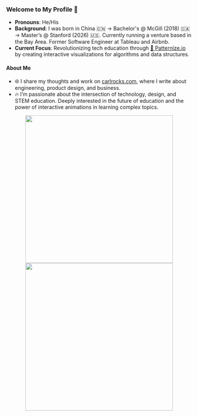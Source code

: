 ### Welcome to My Profile 👋  

- **Pronouns**: He/His  
- **Background**: I was born in China 🇨🇳 → Bachelor's @ McGill (2018) 🇨🇦 → Master’s @ Stanford (2026) 🇺🇸. Currently running a venture based in the Bay Area. Former Software Engineer at Tableau and Airbnb.
- **Current Focus**: Revolutionizing tech education through [🚀 Patternize.io](https://patternize.github.io) by creating interactive visualizations for algorithms and data structures.  


#### **About Me**  
- 🌐 I share my thoughts and work on [carlrocks.com](https://www.carlrocks.com), where I write about engineering, product design, and business.
- 🔥 I’m passionate about the intersection of technology, design, and STEM education. Deeply interested in the future of education and the power of interactive animations in learning complex topics.

<div align="center">
  <img src="https://readme-daily-quotes.vercel.app/api?author=Steve+Jobs&quote=The+ones+who+are+crazy+enough+to+think+that+they+can+change+the+world,+are+the+ones+who+do.&theme=radical" width="400">
  <a href="https://steamcommunity.com/id/gazcn007/">
    <img src="https://github-readme-steam-card.vercel.app/status/?steamid=76561198027686293&animated_avatar=true&show_recent_game_bg=true" width="400">
  </a>
</div>

